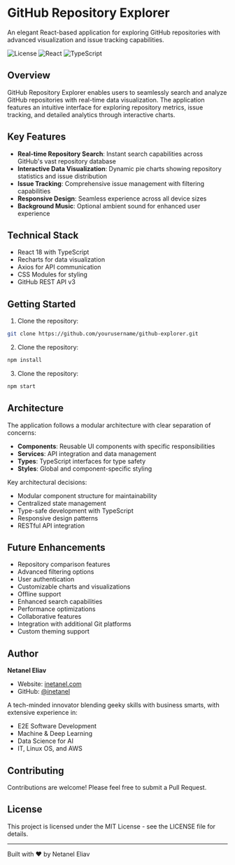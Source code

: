 # GitHub Repository Explorer

An elegant React-based application for exploring GitHub repositories with advanced visualization and issue tracking capabilities.

![License](https://img.shields.io/badge/license-MIT-blue.svg)
![React](https://img.shields.io/badge/React-18.0-61dafb.svg)
![TypeScript](https://img.shields.io/badge/TypeScript-4.9-blue.svg)

## Overview

GitHub Repository Explorer enables users to seamlessly search and analyze GitHub repositories with real-time data visualization. The application features an intuitive interface for exploring repository metrics, issue tracking, and detailed analytics through interactive charts.

## Key Features

- **Real-time Repository Search**: Instant search capabilities across GitHub's vast repository database
- **Interactive Data Visualization**: Dynamic pie charts showing repository statistics and issue distribution
- **Issue Tracking**: Comprehensive issue management with filtering capabilities
- **Responsive Design**: Seamless experience across all device sizes
- **Background Music**: Optional ambient sound for enhanced user experience

## Technical Stack

- React 18 with TypeScript
- Recharts for data visualization
- Axios for API communication
- CSS Modules for styling
- GitHub REST API v3

## Getting Started

1. Clone the repository:
```bash
git clone https://github.com/yourusername/github-explorer.git
```
2. Clone the repository:
```bash
npm install
```
3. Clone the repository:
```bash
npm start
```

## Architecture

The application follows a modular architecture with clear separation of concerns:

- **Components**: Reusable UI components with specific responsibilities
- **Services**: API integration and data management
- **Types**: TypeScript interfaces for type safety
- **Styles**: Global and component-specific styling

Key architectural decisions:
- Modular component structure for maintainability
- Centralized state management
- Type-safe development with TypeScript
- Responsive design patterns
- RESTful API integration

## Future Enhancements

- Repository comparison features
- Advanced filtering options
- User authentication
- Customizable charts and visualizations
- Offline support
- Enhanced search capabilities
- Performance optimizations
- Collaborative features
- Integration with additional Git platforms
- Custom theming support

## Author

**Netanel Eliav**
- Website: [inetanel.com](https://inetanel.com)
- GitHub: [@inetanel](https://github.com/inetanel)

A tech-minded innovator blending geeky skills with business smarts, with extensive experience in:
- E2E Software Development
- Machine & Deep Learning
- Data Science for AI
- IT, Linux OS, and AWS

## Contributing

Contributions are welcome! Please feel free to submit a Pull Request.

## License

This project is licensed under the MIT License - see the LICENSE file for details.

---
Built with ♥ by Netanel Eliav